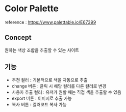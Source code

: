 # Color Palette

reference : https://www.palettable.io/E67399

## Concept

원하는 색상 조합을 추출할 수 있는 사이트

## 기능

- 추천 컬러 : 기본적으로 색을 자동으로 추출
- change 버튼 : 클릭 시 해당 컬러를 다른 컬러로 변경
- 사용자 추출 컬러 : 유저가 원할 때는 직접 색을 추출할 수 있음
- export 버튼 : 이미지로 추출 가능
- 복사 버튼 : 컬러코드 복사 가능